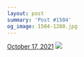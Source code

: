 ```yaml
---
layout: post
summary: 'Post #1504'
og_image: 1504-1280.jpg
---
```


<p>
  <time>
    <a href="/1504">October 17, 2021</a>
  </time>
  <a href="/1504">
    <img src="{{ site.assets_url }}/1504-640.jpg" srcset="{{ site.assets_url }}/1504-320.jpg 320w, {{ site.assets_url }}/1504-640.jpg 640w, {{ site.assets_url }}/1504-960.jpg 960w, {{ site.assets_url }}/1504-1280.jpg 1280w" sizes="(min-width: 700px) 50vw, calc(100vw - 2rem)" />
  </a>
</p>
